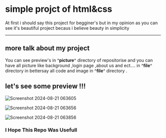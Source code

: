 # simple projct of html&css 

At first i should say this project for begginer's but in my opinion as you can see it's beautiful project becaus i believe beauty in simplicity 
______
## more talk about my project
You can see preview's in  ^__picture__^ directory of repositorise and you can have all picture like background ,login page ,about us and ect.... in ^__file__^ directory 
in bettersay all code and image in ^__file__^ directory .

## let's see some preview !!!
![Screenshot 2024-08-21 063605](https://github.com/user-attachments/assets/fb50f37b-a083-41db-8679-30d6829836ab)



![Screenshot 2024-08-21 063656](https://github.com/user-attachments/assets/a682fe0c-744d-476c-b959-7aa194078d87)



![Screenshot 2024-08-21 063856](https://github.com/user-attachments/assets/1d9bc084-2e57-4dad-9ee3-b795331026c4)

### I Hope This Repo Was Usefull

